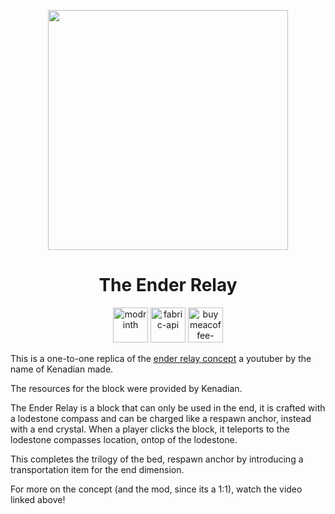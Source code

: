 
<div align="center">

  <img width="384" height="384" src="https://github.com/xyzeva/ender-relay/assets/133499694/0a9b6ff3-a7bd-42ba-ba3c-0845913f9917"></img>
  <h1>The Ender Relay</h1>
  <div>
    <a href="https://modrinth.com/mod/end-relay"><img alt="modrinth" height="56" src="https://cdn.jsdelivr.net/npm/@intergrav/devins-badges@3/assets/cozy/available/modrinth_vector.svg"></a>
    <a href="https://modrinth.com/mod/fabric-api"><img alt="fabric-api" height="56" src="https://cdn.jsdelivr.net/npm/@intergrav/devins-badges@3/assets/cozy/requires/fabric-api_vector.svg"></a>
<a href="https://buymeacoffee.com/xyzeva"><img alt="buymeacoffee-singular" height="56" src="https://cdn.jsdelivr.net/npm/@intergrav/devins-badges@3/assets/cozy/donate/buymeacoffee-singular_vector.svg"></a>
  </div>
</div>

This is a one-to-one replica of the [ender relay concept](https://www.youtube.com/watch?v=L1i4izl25V4) a youtuber by the name of Kenadian made.

The resources for the block were provided by Kenadian.

The Ender Relay is a block that can only be used in the end, it is crafted with a lodestone compass and can be charged like a respawn anchor, instead with a end crystal. When a player clicks the block, it teleports to the lodestone compasses location, ontop of the lodestone.

This completes the trilogy of the bed, respawn anchor by introducing a transportation item for the end dimension.

For more on the concept (and the mod, since its a 1:1), watch the video linked above!
